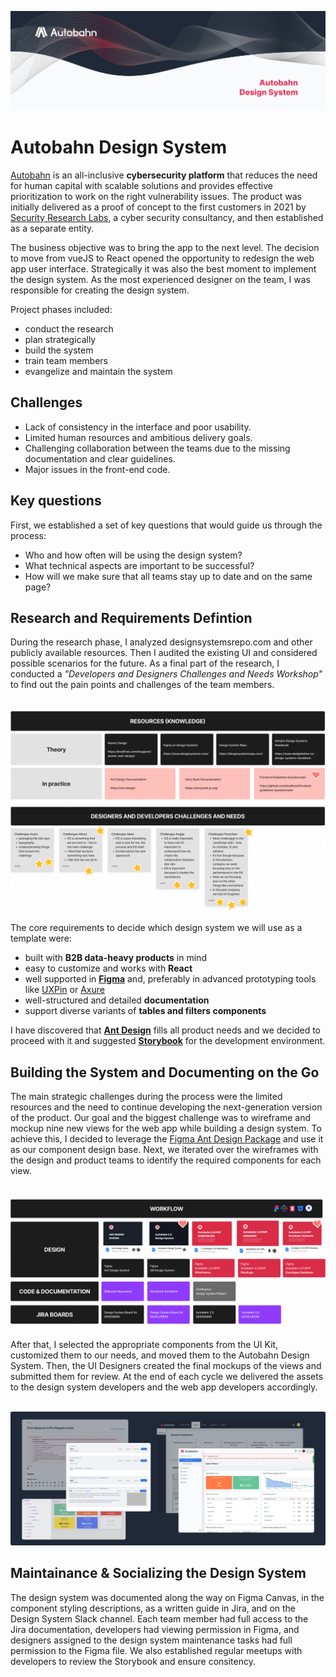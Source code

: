 ![ab-ds-web-banner](_static/assets/autobahn-design-system.png "aab-ds-web-banner")

# Autobahn Design System
<a href="https://autobahn.security" target="_blank">Autobahn</a> is an all-inclusive **cybersecurity platform** that reduces the need for human capital with scalable solutions and provides effective prioritization to work on the right vulnerability issues. The product was initially delivered as a proof of concept to the first customers in 2021 by <a href="https://srlabs.de" target="_blank">Security Research Labs</a>, a cyber security consultancy, and then established as a separate entity.

The business objective was to bring the app to the next level. The decision to move from vueJS to React opened the opportunity to redesign the web app user interface. Strategically it was also the best moment to implement the design system. As the most experienced designer on the team, I was responsible for creating the design system.

Project phases included: 
- conduct the research
- plan strategically
- build the system
- train team members
- evangelize and maintain the system 

## Challenges
- Lack of consistency in the interface and poor usability. 
- Limited human resources and ambitious delivery goals.
- Challenging collaboration between the teams due to the missing documentation and clear guidelines.
- Major issues in the front-end code.

## Key questions
First, we established a set of key questions that would guide us through the process:
- Who and how often will be using the design system?
- What technical aspects are important to be successful? 
- How will we make sure that all teams stay up to date and on the same page?

## Research and Requirements Defintion 
During the research phase, I analyzed designsystemsrepo.com and other publicly available resources. Then I audited the existing UI and considered possible scenarios for the future. As a final part of the research, I conducted a *"Developers and Designers Challenges and Needs Workshop"* to find out the pain points and challenges of the team members.</br></br>

![designsystem-playground](_static/assets/design-system-playground.png "Design System Playground")

The core requirements to decide which design system we will use as a template were: 
- built with **B2B data-heavy products** in mind
- easy to customize and works with **React** 
- well supported in <a href="figma.com/" target="_blank">**Figma**</a> and, preferably in advanced prototyping tools like <a href="https://www.uxpin.com/" target="_blank">UXPin</a> or <a href="https://www.axure.com/" target="_blank">Axure</a>
- well-structured and detailed **documentation**
- support diverse variants of **tables and filters components**

I have discovered that <a href="https://ant.design/" target="_blank">**Ant Design**</a> fills all product needs and we decided to proceed with it and suggested <a href="https://storybook.js.org/" target="_blank">**Storybook**</a> for the development environment. 


## Building the System and Documenting on the Go
The main strategic challenges during the process were the limited resources and the need to continue developing the next-generation version of the product. Our goal and the biggest challenge was to wireframe and mockup nine new views for the web app while building a design system. To achieve this, I decided to leverage the <a href="https://www.antforfigma.com/" target="_blank">Figma Ant Design Package</a> and use it as our component design base. Next, we iterated over the wireframes with the design and product teams to identify the required components for each view. </br></br>

![ab-designsystem-workflow](_static/assets/ab-ds/ab-designsystem-workflow.png "ab-designsystem-workflow")

After that, I selected the appropriate components from the UI Kit, customized them to our needs, and moved them to the Autobahn Design System. Then, the UI Designers created the final mockups of the views and submitted them for review. At the end of each cycle we delivered the assets to the design system developers and the web app developers accordingly. </br></br>

![ab-designsystem-mockup](_static/assets/ab-ds/ab-designsystem-mockup.png "ab-designsystem-mockup")
## Maintainance & Socializing the Design System
The design system was documented along the way on Figma Canvas, in the component styling descriptions, as a written guide in Jira, and on the Design System Slack channel. Each team member had full access to the Jira documentation, developers had viewing permission in Figma, and designers assigned to the design system maintenance tasks had full permission to the Figma file. We also established regular meetups with developers to review the Storybook and ensure consitency.